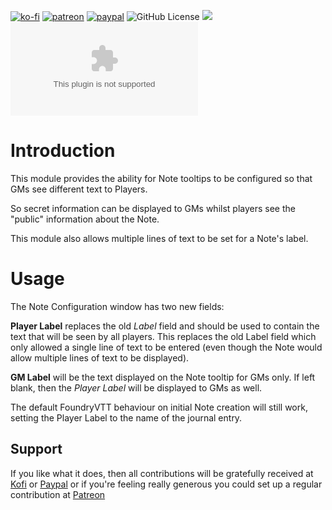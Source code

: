 [![ko-fi](https://img.shields.io/badge/Ko--Fi-farling-success)](https://ko-fi.com/farling)
[![patreon](https://img.shields.io/badge/Patreon-amusingtime-success)](https://patreon.com/amusingtime)
[![paypal](https://img.shields.io/badge/Paypal-farling-success)](https://paypal.me/farling)
![GitHub License](https://img.shields.io/github/license/farling42/fvtt-gmtext-in-notes)
![](https://img.shields.io/badge/Foundry-v9-informational)
![Latest Release Download Count](https://img.shields.io/github/downloads/farling42/fvtt-gmtext-in-notes/latest/module.zip)

# Introduction

This module provides the ability for Note tooltips to be configured so that GMs see different text to Players.

So secret information can be displayed to GMs whilst players see the "public" information about the Note.

This module also allows multiple lines of text to be set for a Note's label.

# Usage

The Note Configuration window has two new fields:

**Player Label** replaces the old *Label* field and should be used to contain the text that will be seen by all players.
This replaces the old Label field which only allowed a single line of text to be entered (even though the Note would allow multiple lines of text to be displayed).

**GM Label** will be the text displayed on the Note tooltip for GMs only. If left blank, then the *Player Label* will be displayed to GMs as well.

The default FoundryVTT behaviour on initial Note creation will still work, setting the Player Label to the name of the journal entry.

## Support

If you like what it does, then all contributions will be gratefully received at [Kofi](https://ko-fi.com/farling) or [Paypal](https://paypal.me/farling)
or if you're feeling really generous you could set up a regular contribution at [Patreon](https://www.patreon.com/amusingtime) 
